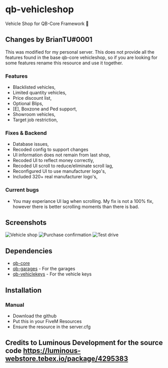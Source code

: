 # qb-vehicleshop
Vehicle Shop for QB-Core Framework :car:

## Changes by BrianTU#0001
This was modified for my personal server. This does not provide all the features found in the base qb-core vehicleshop, so if you are looking for some features rename this resource and use it together.

### Features
- Blacklisted vehicles,
- Limited quantity vehicles,
- Price discount list,
- Optional Blips,
- [E], Boxzone and Ped support,
- Showroom vehicles,
- Target job restriction,

### Fixes & Backend
- Database issues,
- Recoded config to support changes
- UI information does not remain from last shop,
- Recoded UI to reflect money correctly,
- Recoded UI scroll to reduce/eliminate scroll lag,
- Reconfigured UI to use manufacturer logo's,
- Included 320+ real manufacturer logo's,

### Current bugs
- You may experiance UI lag when scrolling. My fix is not a 100% fix, however there is better scrolling moments than there is bad.

## Screenshots
![Vehicle shop](https://i.imgur.com/6WOs7Xu.png)
![Purchase confirmation](https://imgur.com/k6L3vQE.png)
![Test drive](https://imgur.com/omvRCbG.png)

## Dependencies
- [qb-core](https://github.com/qbcore-framework/qb-core)
- [qb-garages](https://github.com/qbcore-framework/qb-garages) - For the garages
- [qb-vehiclekeys](https://github.com/qbcore-framework/qb-vehiclekeys) - For the vehicle keys



## Installation
### Manual
- Download the github
- Put this in your FiveM Resources
- Ensure the resource in the server.cfg

## Credits to Luminous Development for the source code https://luminous-webstore.tebex.io/package/4295383
